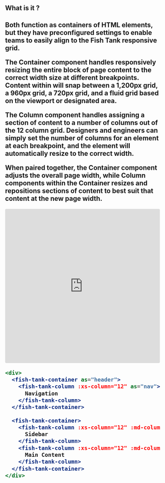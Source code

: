 <div>
  <h2>What is it ?<h2>
  <p>Both function as containers of HTML elements, but they have preconfigured settings to enable teams to easily align to the Fish Tank responsive grid.

  <p>The Container component handles responsively resizing the entire block of page content to the correct width size at different breakpoints. Content within will snap between a 1,200px grid, a 960px grid, a 720px grid, and a fluid grid based on the viewport or designated area.</p>

  <p>The Column component handles assigning a section of content to a number of columns out of the 12 column grid. Designers and engineers can simply set the number of columns for an element at each breakpoint, and the element will automatically resize to the correct width.</p>

  <p>When paired together, the Container component adjusts the overall page width, while Column components within the Container resizes and repositions sections of content to best suit that content at the new page width.</p>

  <iframe src="https://codesandbox.io/embed/vue-template-hdt25?fontsize=14" title="@fishtank/container & &fishtank/column" allow="geolocation; microphone; camera; midi; vr; accelerometer; gyroscope; payment; ambient-light-sensor; encrypted-media" style="width:100%; height:500px; border:0; border-radius: 4px; overflow:hidden;" sandbox="allow-modals allow-forms allow-popups allow-scripts allow-same-origin"></iframe>

  ```jsx
  <div>
    <fish-tank-container as="header">
      <fish-tank-column :xs-column="12" as="nav">
        Navigation 
      </fish-tank-column>
    </fish-tank-container>

    <fish-tank-container>
      <fish-tank-column :xs-column="12" :md-column="3" as="aside">
        Sidebar 
      </fish-tank-column>
      <fish-tank-column :xs-column="12" :md-column="3" as="main">
        Main Content 
      </fish-tank-column>
    </fish-tank-container>
  </div>
  ```
</div>
